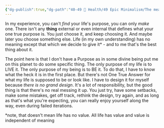 ```yaml
---
{"dg-publish":true,"dg-path":"40-49 🔅 Health/49 Epic Minimalism/The meaning of life.md","dg-permalink":"meaning","permalink":"/meaning/","noteIcon":"","created":"2023-08-25T08:25:29"}
---
```



In my experience, you can't *find* your life's purpose, you can only *make* one. There isn't any **thing** external or even internal that defines what your one true purpose is. You just choose it, and keep choosing it. And maybe later you choose something else. Life (in my own understanding) has no meaning except that which we decide to give it* - and to me that's the best thing about it.

The point here is that I don't have a Purpose as in some divine being put me on this planet to do some specific thing. The only purpose of my life is to LIVE it. The only purpose of my being is to BE it. To do that, I have to know what the heck it is in the first place. But there's not One True Answer for what my life is supposed to be or look like. I have to design it for myself because *there is no grand design*. It's a lot of responsibility, but the good thing is that there's no real messing it up. You just try, have some setbacks, make some mistakes, get off track, rethink the design, try again, and as long as that's what you're expecting, you can really enjoy yourself along the way, even during failed iterations.


*note, that doesn't mean life has no value. All life has value and value is independent of meaning
